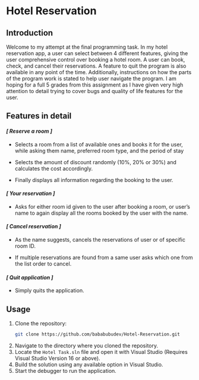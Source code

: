 # Hotel Reservation


## Introduction
Welcome to my attempt at the final programming task. In my hotel reservation app, a user can select between 4 different features, giving the user comprehensive control over booking a hotel room. A user can book, check, and cancel their reservations. A feature to quit the program is also available in any point of the time. Additionally, instructions on how the parts of the program work is stated to help user navigate the program. I am hoping for a full 5 grades from this assignment as I have given very high attention to detail trying to cover bugs and quality of life features for the user.

## Features in detail
#### _[ Reserve a room ]_

- Selects a room from a list of available ones and books it for the user, while asking them name, preferred room type, and the period of stay

- Selects the amount of discount randomly (10%, 20% or 30%) and calculates the cost accordingly.

- Finally displays all information regarding the booking to the user.

#### _[ Your reservation ]_

 - Asks for either room id given to the user after booking a room, or user’s name to again display all the rooms booked by the user with the name.

#### _[ Cancel reservation ]_

- As the name suggests, cancels the reservations of user or of specific room ID.

- If multiple reservations are found from a same user asks which one from the list order to cancel.

#### _[ Quit application ]_

- Simply quits the application.

## Usage

1. Clone the repository:
   ```bash
   git clone https://github.com/bababubudev/Hotel-Reservation.git
   ```
2.  Navigate to the directory where you cloned the repository.
3. Locate the ``Hotel Task.sln`` file and open it with Visual Studio (Requires Visual Studio Version 16 or above).
4. Build the solution using any available option in Visual Studio.
5. Start the debugger to run the application.
